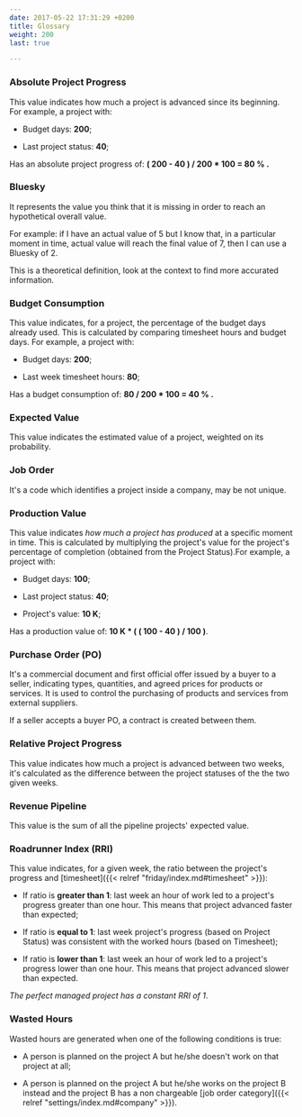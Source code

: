 ```yaml
---
date: 2017-05-22 17:31:29 +0200
title: Glossary
weight: 200
last: true

---
```

### Absolute Project Progress

This value indicates how much a project is advanced since its beginning. For example, a project with:

* Budget days: **200**;

* Last project status: **40**;

Has an absolute project progress of: **( 200 - 40 ) / 200 * 100 = 80 % .**

### Bluesky

It represents the value you think that it is missing in order to reach an hypothetical overall value. 

For example: if I have an actual value of 5 but I know that, in a particular moment in time, actual value will reach the final value of 7, then I can use a Bluesky of 2. 

This is a theoretical definition, look at the context to find more accurated information.

### Budget Consumption

This value indicates, for a project, the percentage of the budget days already used. This is calculated by comparing timesheet hours and budget days. For example, a project with:

* Budget days: **200**;

* Last week timesheet hours: **80**;

Has a budget consumption of: **80 / 200 * 100 = 40 % .**

### Expected Value

This value indicates the estimated value of a project, weighted on its probability.

### Job Order

It's a code which identifies a project inside a company, may be not unique.

### Production Value

This value indicates *how much a project has produced* at a specific moment in time. This is calculated by multiplying the project's value for the project's percentage of completion (obtained from the Project Status).For example, a project with:

* Budget days: **100**;

* Last project status: **40**;

* Project's value: **10 K**;

Has a production value of: **10 K * ( ( 100 - 40 ) / 100 )**.

### Purchase Order (PO)

It's a commercial document and first official offer issued by a buyer to a seller, indicating types, quantities, and agreed prices for products or services. It is used to control the purchasing of products and services from external suppliers.

If a seller accepts a buyer PO, a contract is created between them.

### Relative Project Progress

This value indicates how much a project is advanced between two weeks, it's calculated as the difference between the project statuses of the the two given weeks.

### Revenue Pipeline

This value is the sum of all the pipeline projects' expected value.

### Roadrunner Index (RRI)

This value indicates, for a given week, the ratio between the project's progress and [timesheet]({{< relref "friday/index.md#timesheet" >}}):

* If ratio is **greater than 1**: last week an hour of work led to a project's progress greater than one hour. This means that project advanced faster than expected;

* If ratio is **equal to 1**: last week project's progress (based on Project Status) was consistent with the worked hours (based on Timesheet);

* If ratio is **lower than 1**: last week an hour of work led to a project's progress lower than one hour. This means that project advanced slower than expected.

*The perfect managed project has a constant RRI of 1*.

### Wasted Hours

Wasted hours are generated when one of the following conditions is true:

* A person is planned on the project A but he/she doesn't work on that project at all;

* A person is planned on the project A but he/she works on the project B instead and the project B has a non chargeable [job order category]({{< relref "settings/index.md#company" >}}).